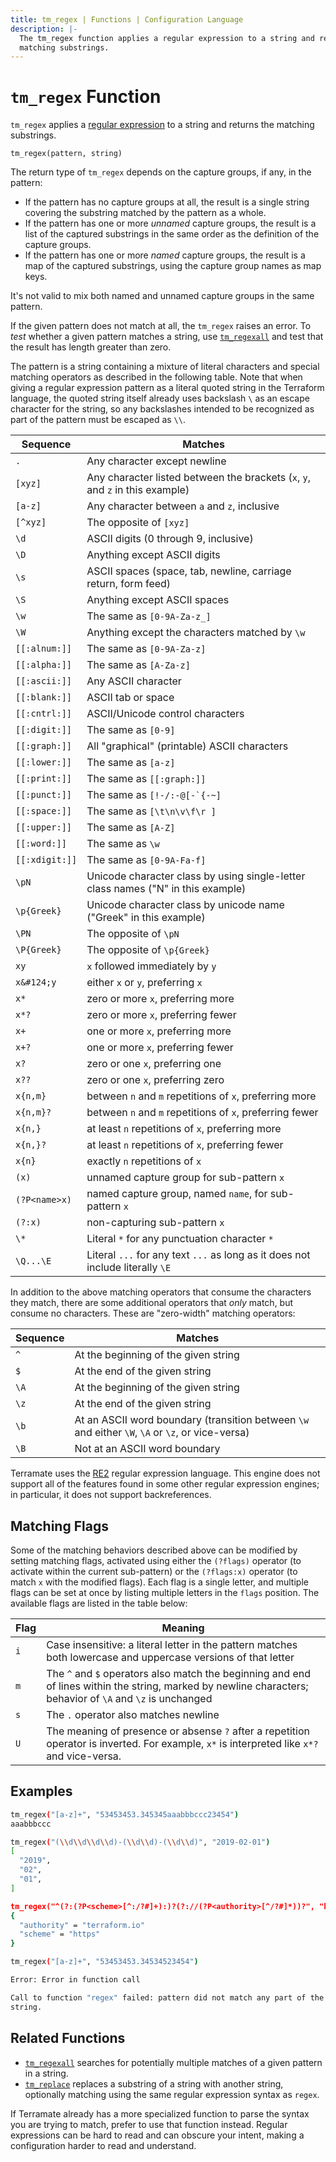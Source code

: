 ```yaml
---
title: tm_regex | Functions | Configuration Language
description: |-
  The tm_regex function applies a regular expression to a string and returns the
  matching substrings.
---
```


# `tm_regex` Function

`tm_regex` applies a
[regular expression](https://en.wikipedia.org/wiki/Regular_expression)
to a string and returns the matching substrings.

```hcl
tm_regex(pattern, string)
```

The return type of `tm_regex` depends on the capture groups, if any, in the
pattern:

- If the pattern has no capture groups at all, the result is a single string
  covering the substring matched by the pattern as a whole.
- If the pattern has one or more _unnamed_ capture groups, the result is a
  list of the captured substrings in the same order as the definition of
  the capture groups.
- If the pattern has one or more _named_ capture groups, the result is a
  map of the captured substrings, using the capture group names as map keys.

It's not valid to mix both named and unnamed capture groups in the same pattern.

If the given pattern does not match at all, the `tm_regex` raises an error. To
_test_ whether a given pattern matches a string, use
[`tm_regexall`](./tm_regexall.md) and test that the result has length greater than
zero.

The pattern is a string containing a mixture of literal characters and special
matching operators as described in the following table. Note that when giving a
regular expression pattern as a literal quoted string in the Terraform
language, the quoted string itself already uses backslash `\` as an escape
character for the string, so any backslashes intended to be recognized as part
of the pattern must be escaped as `\\`.

| Sequence               | Matches                                                                          |
| ---------------------- | -------------------------------------------------------------------------------- |
| `.`                    | Any character except newline                                                     |
| `[xyz]`                | Any character listed between the brackets (`x`, `y`, and `z` in this example)    |
| `[a-z]`                | Any character between `a` and `z`, inclusive                                     |
| `[^xyz]`               | The opposite of `[xyz]`                                                          |
| `\d`                   | ASCII digits (0 through 9, inclusive)                                            |
| `\D`                   | Anything except ASCII digits                                                     |
| `\s`                   | ASCII spaces (space, tab, newline, carriage return, form feed)                   |
| `\S`                   | Anything except ASCII spaces                                                     |
| `\w`                   | The same as `[0-9A-Za-z_]`                                                       |
| `\W`                   | Anything except the characters matched by `\w`                                   |
| `[[:alnum:]]`          | The same as `[0-9A-Za-z]`                                                        |
| `[[:alpha:]]`          | The same as `[A-Za-z]`                                                           |
| `[[:ascii:]]`          | Any ASCII character                                                              |
| `[[:blank:]]`          | ASCII tab or space                                                               |
| `[[:cntrl:]]`          | ASCII/Unicode control characters                                                 |
| `[[:digit:]]`          | The same as `[0-9]`                                                              |
| `[[:graph:]]`          | All "graphical" (printable) ASCII characters                                     |
| `[[:lower:]]`          | The same as `[a-z]`                                                              |
| `[[:print:]]`          | The same as `[[:graph:]]`                                                        |
| `[[:punct:]]`          | The same as ``[!-/:-@[-`{-~]``                                                   |
| `[[:space:]]`          | The same as `[\t\n\v\f\r ]`                                                      |
| `[[:upper:]]`          | The same as `[A-Z]`                                                              |
| `[[:word:]]`           | The same as `\w`                                                                 |
| `[[:xdigit:]]`         | The same as `[0-9A-Fa-f]`                                                        |
| `\pN`                  | Unicode character class by using single-letter class names ("N" in this example) |
| `\p{Greek}`            | Unicode character class by unicode name ("Greek" in this example)                |
| `\PN`                  | The opposite of `\pN`                                                            |
| `\P{Greek}`            | The opposite of `\p{Greek}`                                                      |
| `xy`                   | `x` followed immediately by `y`                                                  |
| `x&#124;y`             | either `x` or `y`, preferring `x`                                                |
| `x*`                   | zero or more `x`, preferring more                                                |
| `x*?`                  | zero or more `x`, preferring fewer                                               |
| `x+`                   | one or more `x`, preferring more                                                 |
| `x+?`                  | one or more `x`, preferring fewer                                                |
| `x?`                   | zero or one `x`, preferring one                                                  |
| `x??`                  | zero or one `x`, preferring zero                                                 |
| `x{n,m}`               | between `n` and `m` repetitions of `x`, preferring more                          |
| `x{n,m}?`              | between `n` and `m` repetitions of `x`, preferring fewer                         |
| `x{n,}`                | at least `n` repetitions of `x`, preferring more                                 |
| `x{n,}?`               | at least `n` repetitions of `x`, preferring fewer                                |
| `x{n}`                 | exactly `n` repetitions of `x`                                                   |
| `(x)`                  | unnamed capture group for sub-pattern `x`                                        |
| `(?P<name>x)`          | named capture group, named `name`, for sub-pattern `x`                           |
| `(?:x)`                | non-capturing sub-pattern `x`                                                    |
| `\*`                   | Literal `*` for any punctuation character `*`                                    |
| `\Q...\E`              | Literal `...` for any text `...` as long as it does not include literally `\E`   |

In addition to the above matching operators that consume the characters they
match, there are some additional operators that _only_ match, but consume
no characters. These are "zero-width" matching operators:

| Sequence | Matches                                                                                          |
| -------- | ------------------------------------------------------------------------------------------------ |
| `^`      | At the beginning of the given string                                                             |
| `$`      | At the end of the given string                                                                   |
| `\A`     | At the beginning of the given string                                                             |
| `\z`     | At the end of the given string                                                                   |
| `\b`     | At an ASCII word boundary (transition between `\w` and either `\W`, `\A` or `\z`, or vice-versa) |
| `\B`     | Not at an ASCII word boundary                                                                    |

Terramate uses the
[RE2](https://github.com/google/re2/wiki/Syntax) regular expression language.
This engine does not support all of the features found in some other regular
expression engines; in particular, it does not support backreferences.

## Matching Flags

Some of the matching behaviors described above can be modified by setting
matching flags, activated using either the `(?flags)` operator (to activate
within the current sub-pattern) or the `(?flags:x)` operator (to match `x` with
the modified flags). Each flag is a single letter, and multiple flags can be
set at once by listing multiple letters in the `flags` position.
The available flags are listed in the table below:

| Flag | Meaning                                                                                                                                                     |
| ---- | ----------------------------------------------------------------------------------------------------------------------------------------------------------- |
| `i`  | Case insensitive: a literal letter in the pattern matches both lowercase and uppercase versions of that letter                                              |
| `m`  | The `^` and `$` operators also match the beginning and end of lines within the string, marked by newline characters; behavior of `\A` and `\z` is unchanged |
| `s`  | The `.` operator also matches newline                                                                                                                       |
| `U`  | The meaning of presence or absense `?` after a repetition operator is inverted. For example, `x*` is interpreted like `x*?` and vice-versa.                 |

## Examples

```sh
tm_regex("[a-z]+", "53453453.345345aaabbbccc23454")
aaabbbccc

tm_regex("(\\d\\d\\d\\d)-(\\d\\d)-(\\d\\d)", "2019-02-01")
[
  "2019",
  "02",
  "01",
]

tm_regex("^(?:(?P<scheme>[^:/?#]+):)?(?://(?P<authority>[^/?#]*))?", "https://terraform.io/docs/")
{
  "authority" = "terraform.io"
  "scheme" = "https"
}

tm_regex("[a-z]+", "53453453.34534523454")

Error: Error in function call

Call to function "regex" failed: pattern did not match any part of the given
string.
```

## Related Functions

- [`tm_regexall`](./tm_regexall.md) searches for potentially multiple matches of a given pattern in a string.
- [`tm_replace`](./tm_replace.md) replaces a substring of a string with another string, optionally matching using the same regular expression syntax as `regex`.

If Terramate already has a more specialized function to parse the syntax you
are trying to match, prefer to use that function instead. Regular expressions
can be hard to read and can obscure your intent, making a configuration harder
to read and understand.

